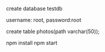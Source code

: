 create database testdb

username: root,   password:root

create table photos(path varchar(50));


npm install 
npm start
